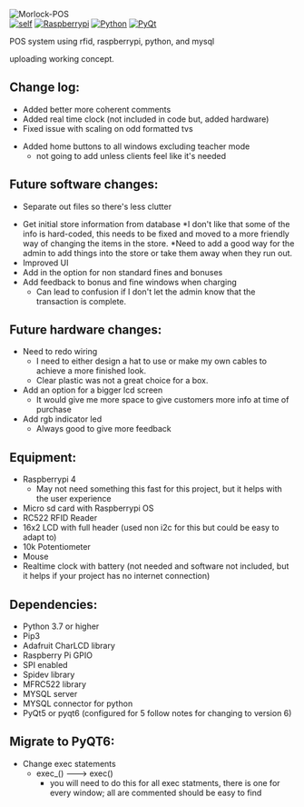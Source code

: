 ![Morlock-POS](https://user-images.githubusercontent.com/50764330/141025891-1816fd68-6cb5-4aaf-9084-d06c5fc7e6b1.png)
<br />
[![self](https://img.shields.io/badge/Morlock--POS-v1.3r2-purple)](https://github.com/VexisMorlock/Morlock-Pass/)
[![Raspberrypi](https://img.shields.io/badge/Raspberrypi-4B-9cf)](https://www.raspberrypi.com/products/raspberry-pi-4-model-b/)
[![Python](https://img.shields.io/badge/Python-3.73-9cf)](https://www.raspberrypi.com/products/raspberry-pi-4-model-b/)
[![PyQt](https://img.shields.io/badge/PyQt-5%20or%206-purple)](https://www.raspberrypi.com/products/raspberry-pi-4-model-b/)



POS system using rfid, raspberrypi, python, and mysql

uploading working concept.  
## Change log:
- Added better more coherent comments
- Added real time clock (not included in code but, added hardware)
- Fixed issue with scaling on odd formatted tvs
* Added home buttons to all windows excluding teacher mode
	* not going to add unless clients feel like it's needed
	

## Future software  changes:
- Separate out files so there's less clutter
* Get initial store information from database
	*I don't like that some of the info is hard-coded, this needs to be fixed and moved to a more friendly way of changing the items in the store.
	*Need to add a good way for the admin to add things into the store or take them away when they run out. 
* Improved UI
* Add in the option for non standard fines and bonuses
* Add feedback to bonus and fine windows when charging
	* Can lead to confusion if I don't let the admin know that the transaction is complete.  
## Future hardware changes:
* Need to redo wiring
	* I need to either design a hat to use or make my own cables to achieve a more finished look.
	* Clear plastic was not a great choice for a box.
* Add an option for a bigger lcd screen
	* It would give me more space to give customers more info at time of purchase
* Add rgb indicator led
	* Always good to give more feedback

## Equipment:
* Raspberrypi 4 
	* May not need something this fast for this project, but it helps with the user experience
* Micro sd card with Raspberrypi OS
* RC522 RFID Reader
* 16x2 LCD with full header (used non i2c for this but could be easy to adapt to)
* 10k Potentiometer
* Mouse
* Realtime clock with battery (not needed and software not included, but it helps if your project has no internet connection)
  
  
## Dependencies:
* Python 3.7 or higher
* Pip3
* Adafruit CharLCD library
* Raspberry Pi GPIO
* SPI enabled
* Spidev library
* MFRC522 library
* MYSQL server
* MYSQL connector for python
* PyQt5 or pyqt6 (configured for 5 follow notes for changing to version 6)
    
## Migrate to PyQT6:
- Change exec statements
	* exec_()  ---> exec()
		* you will need to do this for all exec statments, there is one for every window; all are commented should be easy to find
    
    
  

